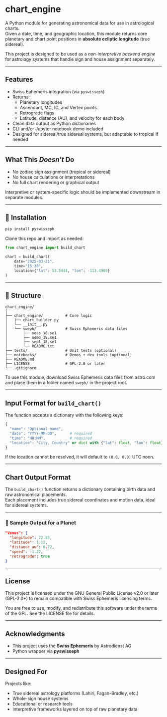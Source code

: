 # chart_engine

A Python module for generating astronomical data for use in astrological charts.  
Given a date, time, and geographic location, this module returns core planetary and chart point positions in **absolute ecliptic longitude** (true sidereal).  

This project is designed to be used as a *non-interpretive backend engine* for astrology systems that handle sign and house assignment separately.

---

## Features

- Swiss Ephemeris integration (via `pyswisseph`)
- Returns:
  - Planetary longitudes
  - Ascendant, MC, IC, and Vertex points
  - Retrograde flags
  - Latitude, distance (AU), and velocity for each body
- Clean data output as Python dictionaries
- CLI and/or Jupyter notebook demo included
- Designed for sidereal/true sidereal systems, but adaptable to tropical if needed

---

## What This *Doesn't* Do

- No zodiac sign assignment (tropical or sidereal)
- No house calculations or interpretations
- No full chart rendering or graphical output

Interpretive or system-specific logic should be implemented downstream in separate modules.

---

## 🔧 Installation

```bash
pip install pyswisseph
```

Clone this repo and import as needed:

```python
from chart_engine import build_chart

chart = build_chart(
    date="2025-03-21",
    time="15:30",
    location={"lat": 53.5444, "lon": -113.4909}
)
```

---

## 📁 Structure

```
chart_engine/
│
├── chart_engine/          # Core logic
│   ├── chart_builder.py
│   └── __init__.py
│   └── sweph/             # Swiss Ephemeris data files
│       ├── seas_18.se1
│       ├── semo_18.se1
│       ├── sepl_18.se1
│       └── README.txt
├── tests/                 # Unit tests (optional)
├── notebooks/             # Demos + dev tools (optional)
├── README.md
├── LICENSE                # GPL-2.0 or later
└── .gitignore
```

To use this module, download Swiss Ephemeris data files from astro.com and place them in a folder named `sweph/` in the project root.

---

## Input Format for `build_chart()`

The function accepts a dictionary with the following keys:

```python
{
  "name": "Optional name",
  "date": "YYYY-MM-DD",      # required
  "time": "HH:MM",           # required
  "location": "City, Country" or dict with {"lat": float, "lon": float}
}
```

If the location cannot be resolved, it will default to `(0.0, 0.0)` UTC noon.

---

## Chart Output Format

The `build_chart()` function returns a dictionary containing birth data and raw astronomical placements.  
Each placement includes true sidereal coordinates and motion data, ideal for sidereal systems.

---

### 🔬 Sample Output for a Planet

```json
"Venus": {
  "longitude": 72.84,
  "latitude": 1.12,
  "distance_au": 0.72,
  "speed": -1.22,
  "retrograde": true
}
```

---

## License

This project is licensed under the GNU General Public License v2.0 or later (GPL-2.0+) to remain compatible with Swiss Ephemeris licensing terms.

You are free to use, modify, and redistribute this software under the terms of the GPL. See the LICENSE file for details.

---

## Acknowledgments

- This project uses the **Swiss Ephemeris** by Astrodienst AG  
- Python wrapper via **pyswisseph**

---

## Designed For

Projects like:
- True sidereal astrology platforms (Lahiri, Fagan-Bradley, etc.)
- Whole-sign house systems
- Educational or research tools
- Interpretive frameworks layered on top of raw planetary data